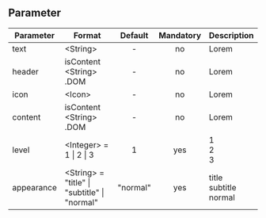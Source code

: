 ## Parameter
|	Parameter			|			Format			|	Default					|	Mandatory	|	Description				| 
|		---				|			---				|	:---:					|	:---:		|		---					|
|	text	|	<dt>&lt;String&gt;	|	-	|	no	|	Lorem	|
|	header	|	<dt>isContent<dt>&lt;String&gt;<dt>.DOM	|	-	|	no	|	Lorem	|
|	icon	|	<dt>&lt;Icon&gt;	|	-	|	no	|	Lorem	|
|	content	|	<dt>isContent<dt>&lt;String&gt;<dt>.DOM	|	-	|	no	|	Lorem	|
|	level	|	<dt>&lt;Integer&gt; = 1 &#124; 2 &#124; 3	|	1	|	yes	|	<dt>1<dd><dt>2<dd><dt>3<dd>	|
|	appearance	|	<dt>&lt;String&gt; = "title" &#124; "subtitle" &#124; "normal"	|	"normal"	|	yes	|	<dt>title<dd><dt>subtitle<dd><dt>normal<dd>	|

